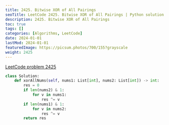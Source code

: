 ```yaml
---
title: 2425. Bitwise XOR of All Pairings
seoTitle: LeetCode 2425. Bitwise XOR of All Pairings | Python solution and explanation
description: 2425. Bitwise XOR of All Pairings
toc: true
tags: []
categories: [Algorithms, LeetCode]
date: 2024-01-01
lastMod: 2024-01-01
featuredImage: https://picsum.photos/700/155?grayscale
weight: 2425
---
```


[LeetCode problem 2425](https://leetcode.com/problems/bitwise-xor-of-all-pairings/)

```python
class Solution:
    def xorAllNums(self, nums1: List[int], nums2: List[int]) -> int:
        res = 0
        if len(nums2) & 1:
            for v in nums1:
                res ^= v
        if len(nums1) & 1:
            for v in nums2:
                res ^= v
        return res

```